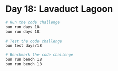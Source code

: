 # Day 18: Lavaduct Lagoon

```bash
# Run the code challenge
bun run days 18
bun run days 18

# Test the code challenge
bun test days/18

# Benchmark the code challenge
bun run bench 18
bun run bench 18
```
